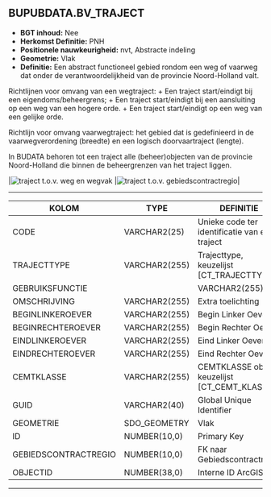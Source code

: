 ﻿## BUPUBDATA.BV_TRAJECT


* __BGT inhoud:__ Nee
* __Herkomst Definitie:__ PNH
* __Positionele nauwkeurigheid:__ nvt, Abstracte indeling
* __Geometrie:__ Vlak
* __Definitie:__
Een abstract functioneel gebied rondom een weg of vaarweg dat onder de verantwoordelijkheid van de provincie Noord-Holland valt.

Richtlijnen voor omvang van een wegtraject:
	+ Een traject start/eindigt bij een eigendoms/beheergrens;
	+ Een traject start/eindigt bij een aansluiting op een weg van een hogere orde.
	+ Een traject start/eindigt op een weg van een gelijke orde.  

Richtlijn voor omvang vaarwegtraject:
het gebied dat is gedefinieerd in de vaarwegverordening (breedte) en een
logisch doorvaartraject (lengte).

In BUDATA behoren tot een traject alle (beheer)objecten van de provincie Noord-Holland die binnen de beheergrenzen
van het traject liggen.

|![traject t.o.v. weg en wegvak](weg_wvo_onderst-wvo_traject_wegvak.png)
|![traject t.o.v. gebiedscontractregio](gcr_traject.png)|

***

|KOLOM                           	|TYPE          	|DEFINITIE|
|------                          	|----          	|-----    |
|CODE                            	|VARCHAR2(25)  	|Unieke code ter identificatie van een traject|
|TRAJECTTYPE                     	|VARCHAR2(255)	|Trajecttype, keuzelijst [CT_TRAJECTTYPE]|
|GEBRUIKSFUNCTIE|					|VARCHAR2(255)	|Gebruiksfunctie, keuzelijst [CT_GEBRUIKSFUNCTIE]|
|OMSCHRIJVING                    	|VARCHAR2(255) 	|Extra toelichting|
|BEGINLINKEROEVER                	|VARCHAR2(255) 	|Begin Linker Oever|
|BEGINRECHTEROEVER               	|VARCHAR2(255) 	|Begin Rechter Oever|
|EINDLINKEROEVER                 	|VARCHAR2(255) 	|Eind Linker Oever|
|EINDRECHTEROEVER                	|VARCHAR2(255) 	|Eind Rechter Oever|
|CEMTKLASSE                      	|VARCHAR2(255) 	|CEMTKLASSE object, keuzelijst [CT_CEMT_KLASSE]|
|GUID                            	|VARCHAR2(40)  	|Global Unique Identifier|
|GEOMETRIE                       	|SDO_GEOMETRY  	|Vlak|
|ID                              	|NUMBER(10,0)  	|Primary Key|
|GEBIEDSCONTRACTREGIO            	|NUMBER(10,0)  	|FK naar Gebiedscontractregio|
|OBJECTID                        	|NUMBER(38,0)  	|Interne ID ArcGIS|




***

